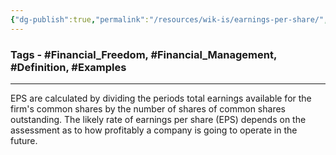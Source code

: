 ```yaml
---
{"dg-publish":true,"permalink":"/resources/wik-is/earnings-per-share/","dgPassFrontmatter":true,"noteIcon":"3","created":"2023-11-14T21:08:34.039+05:30","updated":"2023-12-12T23:35:00.844+05:30"}
---
```


### Tags - #Financial_Freedom, #Financial_Management, #Definition, #Examples 
---


<div class="transclusion internal-embed is-loaded"><div class="markdown-embed">



EPS are calculated by dividing the periods total earnings available for the firm's common shares by the number of shares of common shares outstanding. The likely rate of earnings per share (EPS) depends on the assessment as to how profitably a company is going to operate in the future. 

</div></div>
